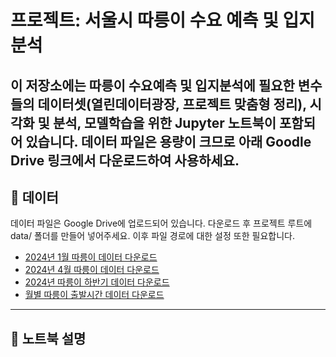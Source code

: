 # 프로젝트: 서울시 따릉이 수요 예측 및 입지 분석

이 저장소에는 따릉이 수요예측 및 입지분석에 필요한 변수들의 데이터셋(열린데이터광장, 프로젝트 맞춤형 정리), 시각화 및 분석, 모델학습을 위한 Jupyter 노트북이 포함되어 있습니다. 데이터 파일은 용량이 크므로 아래 Goodle Drive 링크에서 다운로드하여 사용하세요.
---

## 📂 데이터

데이터 파일은 Google Drive에 업로드되어 있습니다. 다운로드 후 프로젝트 루트에 data/ 폴더를 만들어 넣어주세요. 이후 파일 경로에 대한 설정 또한 필요합니다.
- [2024년 1월 따릉이 데이터 다운로드](https://drive.google.com/uc?export=download&id=1WltLqTxbn-VHw8ki3tn-yQn1B-mpHn2R)
- [2024년 4월 따릉이 데이터 다운로드](https://drive.google.com/uc?export=download&id=1bPJAzrorcrNFqMMahGvEAvIJAbzgO_u5)
- [2024년 따릉이 하반기 데이터 다운로드](https://drive.google.com/uc?export=download&id=1Jx9UudV0TC2Syg1Aiy4g1LXuGfR1MHb-)
- [월별 따릉이 출발시간 데이터 다운로드](https://drive.google.com/uc?export=download&id=1z40qfTiLXQfwP9fivgo8IXqGvZMWZKw_)

---
## 📝 노트북 설명
